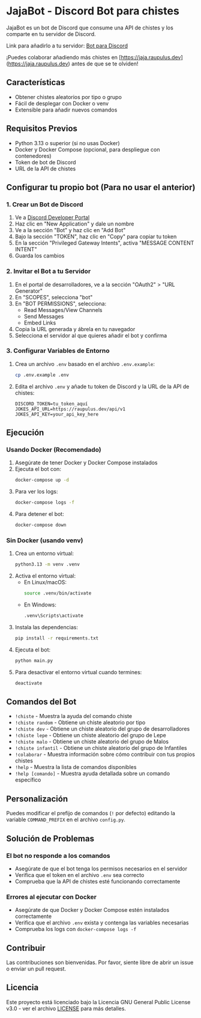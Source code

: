 # JajaBot - Discord Bot para chistes

JajaBot es un bot de Discord que consume una API de chistes y los comparte en tu servidor de Discord.

Link para añadirlo a tu servidor: [Bot para Discord](https://discord.com/oauth2/authorize?client_id=1391159444490158202&permissions=274877908992&integration_type=0&scope=bot)

¡Puedes colaborar añadiendo más chistes en [https://jaja.raupulus.dev]
(https://jaja.raupulus.dev) antes de que se te olviden!

## Características

- Obtener chistes aleatorios por tipo o grupo
- Fácil de desplegar con Docker o venv
- Extensible para añadir nuevos comandos

## Requisitos Previos

- Python 3.13 o superior (si no usas Docker)
- Docker y Docker Compose (opcional, para despliegue con contenedores)
- Token de bot de Discord
- URL de la API de chistes

## Configurar tu propio bot (Para no usar el anterior)

### 1. Crear un Bot de Discord

1. Ve a [Discord Developer Portal](https://discord.com/developers/applications)
2. Haz clic en "New Application" y dale un nombre
3. Ve a la sección "Bot" y haz clic en "Add Bot"
4. Bajo la sección "TOKEN", haz clic en "Copy" para copiar tu token
5. En la sección "Privileged Gateway Intents", activa "MESSAGE CONTENT INTENT"
6. Guarda los cambios

### 2. Invitar el Bot a tu Servidor

1. En el portal de desarrolladores, ve a la sección "OAuth2" > "URL Generator"
2. En "SCOPES", selecciona "bot"
3. En "BOT PERMISSIONS", selecciona:
   - Read Messages/View Channels
   - Send Messages
   - Embed Links
4. Copia la URL generada y ábrela en tu navegador
5. Selecciona el servidor al que quieres añadir el bot y confirma

### 3. Configurar Variables de Entorno

1. Crea un archivo `.env` basado en el archivo `.env.example`:
   ```bash
   cp .env.example .env
   ```
2. Edita el archivo `.env` y añade tu token de Discord y la URL de la API de chistes:
   ```
   DISCORD_TOKEN=tu_token_aquí
   JOKES_API_URL=https://raupulus.dev/api/v1
   JOKES_API_KEY=your_api_key_here
   ```

## Ejecución

### Usando Docker (Recomendado)

1. Asegúrate de tener Docker y Docker Compose instalados
2. Ejecuta el bot con:
   ```bash
   docker-compose up -d
   ```
3. Para ver los logs:
   ```bash
   docker-compose logs -f
   ```
4. Para detener el bot:
   ```bash
   docker-compose down
   ```

### Sin Docker (usando venv)

1. Crea un entorno virtual:
   ```bash
   python3.13 -m venv .venv
   ```
2. Activa el entorno virtual:
   - En Linux/macOS:
     ```bash
     source .venv/bin/activate
     ```
   - En Windows:
     ```bash
     .venv\Scripts\activate
     ```
3. Instala las dependencias:
   ```bash
   pip install -r requirements.txt
   ```
4. Ejecuta el bot:
   ```bash
   python main.py
   ```
5. Para desactivar el entorno virtual cuando termines:
   ```bash
   deactivate
   ```

## Comandos del Bot

- `!chiste` - Muestra la ayuda del comando chiste
- `!chiste random` - Obtiene un chiste aleatorio por tipo
- `!chiste dev` - Obtiene un chiste aleatorio del grupo de desarrolladores
- `!chiste lepe` - Obtiene un chiste aleatorio del grupo de Lepe
- `!chiste malo` - Obtiene un chiste aleatorio del grupo de Malos
- `!chiste infantil` - Obtiene un chiste aleatorio del grupo de Infantiles
- `!colaborar` - Muestra información sobre cómo contribuir con tus propios chistes
- `!help` - Muestra la lista de comandos disponibles
- `!help [comando]` - Muestra ayuda detallada sobre un comando específico

## Personalización

Puedes modificar el prefijo de comandos (`!` por defecto) editando la variable `COMMAND_PREFIX` en el archivo `config.py`.

## Solución de Problemas

### El bot no responde a los comandos
- Asegúrate de que el bot tenga los permisos necesarios en el servidor
- Verifica que el token en el archivo `.env` sea correcto
- Comprueba que la API de chistes esté funcionando correctamente

### Errores al ejecutar con Docker
- Asegúrate de que Docker y Docker Compose estén instalados correctamente
- Verifica que el archivo `.env` exista y contenga las variables necesarias
- Comprueba los logs con `docker-compose logs -f`

## Contribuir

Las contribuciones son bienvenidas. Por favor, siente libre de abrir un issue o enviar un pull request.

## Licencia

Este proyecto está licenciado bajo la Licencia GNU General Public License v3.0 - ver el archivo [LICENSE](LICENSE) para más detalles.
